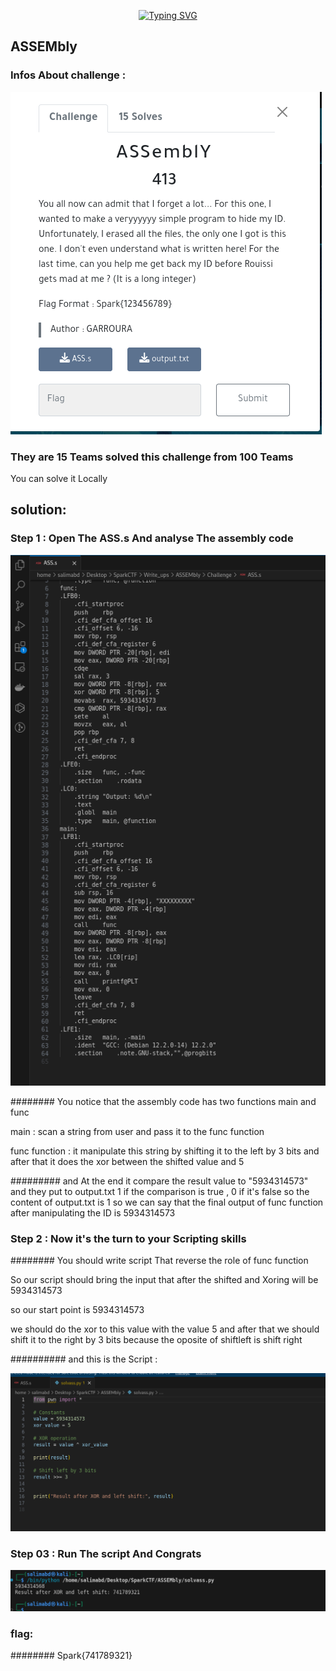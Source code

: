 <!-- 
<h3 align="center">CS student and a passionate web developer</h3> -->

<!--   my-ticker -->    
<!-- &emsp;&emsp;&emsp;&emsp;&emsp;&emsp;&emsp;&emsp;&emsp;[![Typing SVG](https://readme-typing-svg.herokuapp.com?color=%ADFF2F&center=true&vCenter=true&width=600&lines=S4L1M+F4K3-RooT+Player")](https://git.io/typing-svg) -->

<p align="center">
  <a href="https://git.io/typing-svg">
    <img src="https://readme-typing-svg.herokuapp.com?color=%ADFF2F&center=true&vCenter=true&width=600&lines=S4L1M+#F4K3-RooT+Player" alt="Typing SVG">
  </a>
</p>

## ASSEMbly  	

### Infos About challenge : 

![](Screenshot/P1.png)

### They are 15 Teams solved this challenge from 100 Teams
You can solve it Locally


## solution:



### Step 1 : Open The ASS.s And analyse The assembly code 


![](Screenshot/P2.png)

######## You notice that the assembly code has two functions main and func 

main : scan a string from user and pass it to the func function 

func function : it manipulate this string by shifting it to the left by 3 bits and after that it does the xor between the shifted value and 5

######### and At the end it compare the result value to "5934314573" and they put to output.txt 1 if the comparison is true , 0 if it's false 
 so the content of output.txt is 1 so we can say that the final output of func function after manipulating the ID is 5934314573

### Step 2 : Now it's the turn to your Scripting skills 

######## You should write script That reverse the role of func function 

So our script should bring the input that after the shifted and Xoring will be 5934314573  

so our start point is 5934314573  

we should do the xor to this value with the value 5 and after that we should shift it to the right by 3 bits because the oposite of shiftleft is shift right 

########## and this is the Script : 


![](Screenshot/P3.png)



###  Step 03  : Run The script And Congrats  



![](Screenshot/P4.png)


### flag:

######## Spark{741789321}
